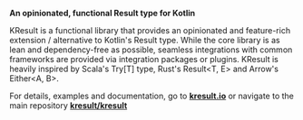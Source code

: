 **An opinionated, functional Result type for Kotlin**

KResult is a functional library that provides an opinionated and feature-rich extension / alternative to Kotlin's Result<T> type. While the core library is as lean and dependency-free as possible, seamless integrations with common frameworks are provided via integration packages or plugins. KResult is heavily inspired by Scala's Try[T] type, Rust's Result<T, E> and Arrow's Either<A, B>.

For details, examples and documentation, go to **[kresult.io](https://kresult.io)** or navigate to the main repository **[kresult/kresult](https://github.com/kresult/kresult)**
